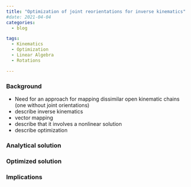 ```yaml
---
title: "Optimization of joint reorientations for inverse kinematics"
#date: 2021-04-04
categories:
  - blog

tags:
  - Kinematics
  - Optimization
  - Linear Algebra
  - Rotations

---
```


### Background
- Need for an approach for mapping dissimilar open kinematic chains (one without joint orientations)
- describe inverse kinematics
- vector mapping
- describe that it involves a nonlinear solution
- describe optimization

### Analytical solution


### Optimized solution


### Implications
